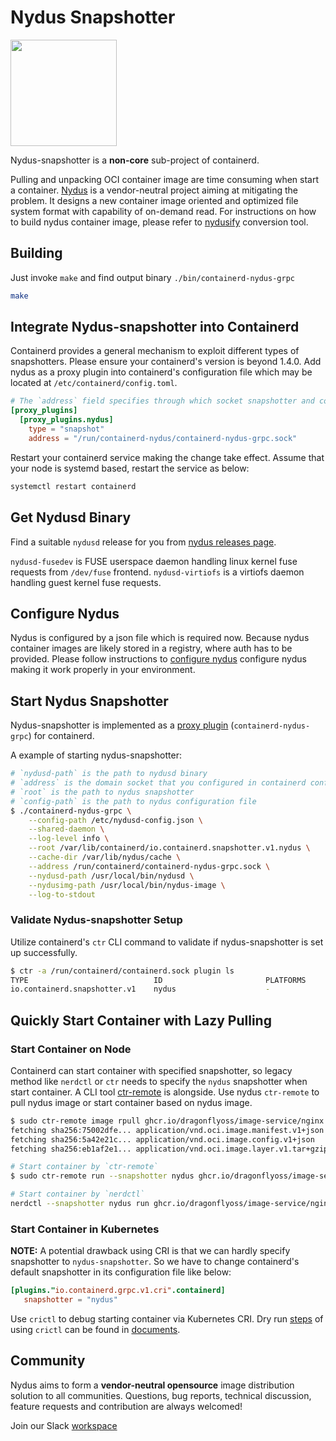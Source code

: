 # Nydus Snapshotter

<p><img src="https://github.com/dragonflyoss/image-service/blob/master/misc/logo.svg" width="170"></p>

Nydus-snapshotter is a **non-core** sub-project of containerd.

Pulling and unpacking OCI container image are time consuming when start a container. [Nydus](https://github.com/dragonflyoss/image-service) is a vendor-neutral project aiming at mitigating the problem. It designs a new container image oriented and optimized file system format with capability of on-demand read. For instructions on how to build nydus container image, please refer to [nydusify](https://github.com/dragonflyoss/image-service/blob/master/docs/nydusify.md) conversion tool.

## Building

Just invoke `make` and find output binary `./bin/containerd-nydus-grpc`

```bash
make
```

## Integrate Nydus-snapshotter into Containerd

Containerd provides a general mechanism to exploit different types of snapshotters. Please ensure your containerd's version is beyond 1.4.0.
Add nydus as a proxy plugin into containerd's configuration file which may be located at `/etc/containerd/config.toml`.

```toml
# The `address` field specifies through which socket snapshotter and containerd communicate.
[proxy_plugins]
  [proxy_plugins.nydus]
    type = "snapshot"
    address = "/run/containerd-nydus/containerd-nydus-grpc.sock"
```

Restart your containerd service making the change take effect. Assume that your node is systemd based, restart the service as below:

```bash
systemctl restart containerd
```

## Get Nydusd Binary

Find a suitable `nydusd` release for you from [nydus releases page](https://github.com/dragonflyoss/image-service/releases).

`nydusd-fusedev` is FUSE userspace daemon handling linux kernel fuse requests from `/dev/fuse` frontend.
`nydusd-virtiofs` is a virtiofs daemon handling guest kernel fuse requests.

## Configure Nydus

Nydus is configured by a json file which is required now. Because nydus container images are likely stored in a registry, where auth has to be provided.
Please follow instructions to [configure nydus](./docs/configure_nydus.md) configure nydus making it work properly in your environment.

## Start Nydus Snapshotter

Nydus-snapshotter is implemented as a [proxy plugin](https://github.com/containerd/containerd/blob/04985039cede6aafbb7dfb3206c9c4d04e2f924d/PLUGINS.md#proxy-plugins) (`containerd-nydus-grpc`) for containerd.

A example of starting nydus-snapshotter:

```bash
# `nydusd-path` is the path to nydusd binary
# `address` is the domain socket that you configured in containerd configuration file
# `root` is the path to nydus snapshotter
# `config-path` is the path to nydus configuration file
$ ./containerd-nydus-grpc \
    --config-path /etc/nydusd-config.json \
    --shared-daemon \
    --log-level info \
    --root /var/lib/containerd/io.containerd.snapshotter.v1.nydus \
    --cache-dir /var/lib/nydus/cache \
    --address /run/containerd/containerd-nydus-grpc.sock \
    --nydusd-path /usr/local/bin/nydusd \
    --nydusimg-path /usr/local/bin/nydus-image \
    --log-to-stdout
```

### Validate Nydus-snapshotter Setup

Utilize containerd's `ctr` CLI command to validate if nydus-snapshotter is set up successfully.

```bash
$ ctr -a /run/containerd/containerd.sock plugin ls
TYPE                            ID                       PLATFORMS      STATUS
io.containerd.snapshotter.v1    nydus                    -              ok
```

## Quickly Start Container with Lazy Pulling

### Start Container on Node

Containerd can start container with specified snapshotter, so legacy method like `nerdctl` or `ctr` needs to specify the `nydus` snapshotter when start container.
A CLI tool [ctr-remote](https://github.com/dragonflyoss/image-service/tree/master/contrib/ctr-remote) is alongside. Use nydus `ctr-remote` to pull nydus image or start container based on nydus image.

```bash
$ sudo ctr-remote image rpull ghcr.io/dragonflyoss/image-service/nginx:nydus-latest
fetching sha256:75002dfe... application/vnd.oci.image.manifest.v1+json
fetching sha256:5a42e21c... application/vnd.oci.image.config.v1+json
fetching sha256:eb1af2e1... application/vnd.oci.image.layer.v1.tar+gzip

# Start container by `ctr-remote`
$ sudo ctr-remote run --snapshotter nydus ghcr.io/dragonflyoss/image-service/nginx:nydus-latest

# Start container by `nerdctl`
nerdctl --snapshotter nydus run ghcr.io/dragonflyoss/image-service/nginx:nydus-latest
```

### Start Container in Kubernetes

**NOTE:** A potential drawback using CRI is that we can hardly specify snapshotter to `nydus-snapshotter`. So we have to change containerd's default snapshotter in its configuration file like below:

```toml
[plugins."io.containerd.grpc.v1.cri".containerd]
   snapshotter = "nydus"
```

Use `crictl` to debug starting container via Kubernetes CRI. Dry run [steps](./docs/crictl_dry_run.md) of using `crictl` can be found in [documents](./docs).

## Community

Nydus aims to form a **vendor-neutral opensource** image distribution solution to all communities.
Questions, bug reports, technical discussion, feature requests and contribution are always welcomed!

Join our Slack [workspace](https://join.slack.com/t/nydusimageservice/shared_invite/zt-pz4qvl4y-WIh4itPNILGhPS8JqdFm_w)
